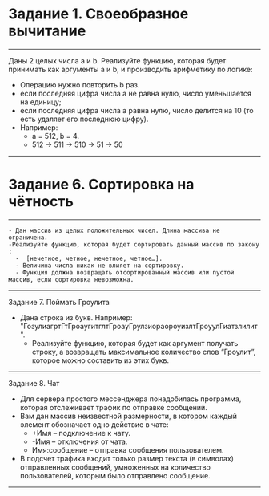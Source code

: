  # Задание 1. Своеобразное вычитание 
 --------------------------------------------
 Даны 2 целых числа a и b. 
 Реализуйте функцию, которая будет принимать как аргументы a и b, и производить арифметику по логике: 
   - Операцию нужно повторить b раз. 
   - если последняя цифра числа a не равна нулю, число уменьшается на единицу; 
   - если последняя цифра числа a равна нулю, число делится на 10 (то есть удаляет его последнюю цифру). 
   - Например:  
     - a = 512, b = 4. 
     - 512 -> 511 -> 510 -> 51 -> 50
-----------------------------------------------------
 # Задание 6. Сортировка на чётность 
----------------------------------------------------
    - Дан массив из целых положительных чисел. Длина массива не ограничена. 
    -Реализуйте функцию, которая будет сортировать данный массив по закону :
      -  [нечетное, четное, нечетное, четное…]. 
      - Величина числа никак не влияет на сортировку.
      - Функция должна возвращать отсортированный массив или пустой массив, если сортировка невозможна. 
---------------------------------------------    
Задание 7. Поймать Гроулита 
   - Дана строка из букв. Например: "ГозулиагртГтГроаугитглтГроауГрулзиораороуизлтГроуулГиатзлилит".  
      - Реализуйте функцию, которая будет как аргумент получать строку, а возвращать максимальное количество слов “Гроулит”, которое можно составить из этих букв. 
------------------------------------------------------------
Задание 8. Чат 
   - Для сервера простого мессенджера понадобилась программа, которая отслеживает трафик по отправке сообщений. 
   - Вам дан массив неизвестной размерности, в котором каждый элемент обозначает одно действие в чате: 
     - +Имя – подключение к чату. 
     - -Имя – отключения от чата. 
     - Имя:сообщение – отправка сообщения пользователем. 
   - В подсчет трафика входит только размер текста (в символах) отправленных сообщений, умноженных на количество пользователей, которым было отправлено сообщение. 
 ----------------------------------

